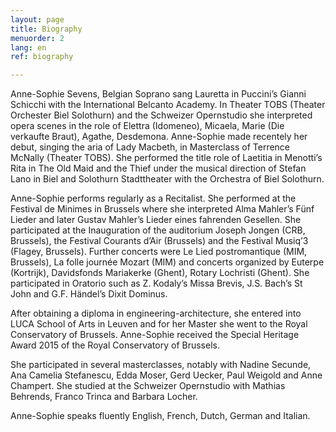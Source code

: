 ```yaml
---
layout: page
title: Biography
menuorder: 2
lang: en
ref: biography

---
```




Anne-Sophie Sevens, Belgian Soprano sang Lauretta in Puccini’s Gianni Schicchi with the International Belcanto Academy. In Theater TOBS (Theater Orchester Biel Solothurn) and the Schweizer Opernstudio she interpreted opera scenes in the role of Elettra (Idomeneo), Micaela, Marie (Die verkaufte Braut), Agathe, Desdemona. 
Anne-Sophie made recentely her debut, singing the aria of Lady Macbeth, in Masterclass of Terrence McNally (Theater TOBS). 
She performed the title role of Laetitia in Menotti’s Rita in The Old Maid and the Thief under the musical direction of Stefan Lano in Biel and Solothurn Stadttheater with the Orchestra of Biel Solothurn.

Anne-Sophie performs regularly as a Recitalist. She performed at the Festival de Minimes in Brussels where she interpreted Alma Mahler’s Fünf Lieder and later Gustav Mahler’s Lieder eines fahrenden Gesellen. She participated at the Inauguration of the auditorium Joseph Jongen (CRB, Brussels), the Festival Courants d’Air (Brussels) and the Festival Musiq’3 (Flagey, Brussels). Further concerts were Le Lied postromantique (MIM, Brussels), La folle journée Mozart (MIM) and concerts organized by Euterpe (Kortrijk), Davidsfonds Mariakerke (Ghent), Rotary Lochristi (Ghent). She participated in Oratorio such as Z. Kodaly’s Missa Brevis, J.S. Bach’s St John and G.F. Händel’s Dixit Dominus.

After obtaining a diploma in engineering-architecture, she entered into LUCA School of Arts in Leuven and for her Master she went to the Royal Conservatory of Brussels. Anne-Sophie received the Special Heritage Award 2015 of the Royal Conservatory of Brussels. 

She participated in several masterclasses, notably with Nadine Secunde, Ana Camelia Stefanescu, Edda Moser, Gerd Uecker, Paul Weigold and Anne Champert. She studied at the Schweizer Opernstudio with Mathias Behrends, Franco Trinca and Barbara Locher.

Anne-Sophie speaks fluently English, French, Dutch, German and Italian.
